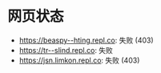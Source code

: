 # 网页状态
- https://beaspy--hting.repl.co: 失败 (403)
- https://tr--slind.repl.co: 失败
- https://jsn.limkon.repl.co: 失败 (403)
